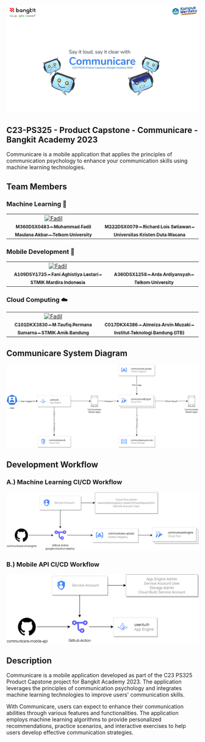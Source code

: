 ![Communicare Banner](profile/img/banner.jpg)

## C23-PS325 - Product Capstone - Communicare - Bangkit Academy 2023
Communicare is a mobile application that applies the principles of communication psychology to enhance your communication skills using machine learning technologies.

## Team Members
### Machine Learning 🤖
<table>
  <tr>
    <td align="center">
      <a href="https://github.com/fadilmr">
        <img src="https://avatars.githubusercontent.com/u/72238419?v=4" width="100px;" alt="Fadil"/><br />
        <sub><b>M360DSX0483 – Muhammad Fadil Maulana Akbar – Telkom University</b></sub>
      </a>
    </td>
    <td align="center">
      <a href="https://github.com/richardlois8">
        <img src="https://avatars.githubusercontent.com/u/78334592?v=4" width="100px;" alt=""/><br />
        <sub><b>M222DSX0079 – Richard Lois Setiawan – Universitas Kristen Duta Wacana</b></sub>
      </a>
    </td>
  </tr>
</table>

### Mobile Development 📱
<table>
  <tr>
    <td align="center">
      <a href="https://github.com/fanial">
        <img src="https://avatars.githubusercontent.com/u/60648921?v=4" width="100px;" alt="Fadil"/><br />
        <sub><b>A109DSY1725 – Fani Aghistiya Lestari – STMIK Mardira Indonesia</b></sub>
      </a>
    </td>
    <td align="center">
      <a href="https://github.com/macreai">
        <img src="https://avatars.githubusercontent.com/u/76419622?v=4" width="100px;" alt=""/><br />
        <sub><b>A360DSX1258 – Arda Ardiyansyah – Telkom University</b></sub>
      </a>
    </td>
  </tr>
</table> 

### Cloud Computing ☁️
<table>
  <tr>
    <td align="center">
      <a href="https://github.com/taufiqpsumarna">
        <img src="https://avatars.githubusercontent.com/u/35789663?v=4" width="100px;" alt="Fadil"/><br />
        <sub><b>C101DKX3830 – M Taufiq Permana Sumarna – STMIK Amik Bandung</b></sub>
      </a>
    </td>
    <td align="center">
      <a href="https://github.com/almeizaarvin">
        <img src="https://avatars.githubusercontent.com/u/79525918?v=4" width="100px;" alt=""/><br />
        <sub><b>C017DKX4386 - Almeiza Arvin Muzaki – Institut Teknologi Bandung (ITB)</b></sub>
      </a>
    </td>
  </tr>
</table>

## Communicare System Diagram
![Communicare System Diagram](profile/img/system-diagram.png)

## Development Workflow
### A.) Machine Learning CI/CD Workflow
![ml-engine Development Workflow](profile/img/ml-engine-workflow.png)

### B.) Mobile API CI/CD Workflow
![mobile-api Development Workflow](profile/img/mobile-api-workflow.png)

## Description
Communicare is a mobile application developed as part of the C23 PS325 Product Capstone project for Bangkit Academy 2023. The application leverages the principles of communication psychology and integrates machine learning technologies to improve users' communication skills.

With Communicare, users can expect to enhance their communication abilities through various features and functionalities. The application employs machine learning algorithms to provide personalized recommendations, practice scenarios, and interactive exercises to help users develop effective communication strategies.
